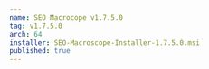 ```yaml
---
name: SEO Macrocope v1.7.5.0
tag: v1.7.5.0
arch: 64
installer: SEO-Macroscope-Installer-1.7.5.0.msi
published: true
---
```

